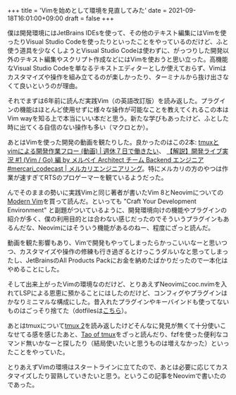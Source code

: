 +++
title = 'Vimを始めとして環境を見直してみた'
date = 2021-09-18T16:01:00+09:00
draft = false
+++

僕は開発環境にはJetBrains IDEsを使って、その他のテキスト編集にはVimを使ったりVisual Studio Codeを使ったりといったことをやっているのだけど、ふと使う道具を少なくしようとVisual Studio Codeは使わずに、がっつりした開発以外のテキスト編集やスクリプト作成などにはVimを使おうと思い立った。高機能なVisual Studio Codeを単なるテキストエディターとしか使えておらず、Vimはカスタマイズや操作を組み立てるのが楽しかったり、ターミナルから抜け出さなくて良いというのが理由。

それでまずは6年前に読んだ実践Vim（の英語改訂版）を読み返した。プラグインの機能はほとんど使用せずに様々な操作が可能なことを教えてくれるこの本はVim wayを知る上で本当にいい本だと思う。新たな学びもあったけど、ふとした時に出てくる自信のない操作も多い（マクロとか）。

あとはVimを使った開発の動画を観たりした。良かったのはこの2本: [tmuxとvimによる開発作業フロー (動画) | 週休７日で働きたい](https://blog.craftz.dog/my-dev-workflow-using-tmux-vim-48f73cc4f39e)、 [【解説】開発ライブ実況 #1 (Vim / Go) 編 by メルペイ Architect チーム Backend エンジニア #mercari_codecast | メルカリエンジニアリング](https://engineering.mercari.com/blog/entry/mercari_codecast_1/)。特にメルカリの方のやつは作業が速すぎてRTSのプロゲーマーを観ているようだった。

んでそのままの勢いに実践Vimと同じ著者が書いたVim 8とNeovimについての[Modern Vim](https://pragprog.com/titles/modvim/modern-vim/)を買って読んだ。といっても "Craft Your Development Environment" と副題がついているように、開発環境向けの機能やプラグインの紹介が多く、僕の利用目的とは合わない感じだったのでそういうプラグインもあるんだな、Neovimにはそういう機能があるのねー、程度にざっと読んだ。

動画を観た影響もあり、Vimで開発もやってしまったらかっこいいなーと思いつつ、カスタマイズや操作の修練も行き過ぎるとけっこうダルいなと思ってしまったし、JetBrainsのAll Products Packにお金を納めたばかりだったので一本化はやめることにした。

そして出来上がったVimの環境なのだけど、とりあえずNeovimにcoc.nvimを入れてLSPによる恩恵に預かることにはしたのだけど、コンフィグやプラグインはかなりミニマルな構成にした。昔入れたプラグインやキーバインドも使ってないものはごっそり捨てた（dotfilesは[こちら](https://github.com/tommy6073/dotfiles/)）。

あとはtmuxについて[tmux 2](https://pragprog.com/titles/bhtmux2/tmux-2/)を読み返したけどそんなに発見が無くて十分使いこなせてる感を感じたあと、[Tao of tmux](https://leanpub.com/the-tao-of-tmux/read)をざっと読んだり、fzfを使った便利なコマンド無いかなーと探したり（結局使いたいと思うものは増えなかった）といったことをやっていた。

とりあえずVimの環境はスタートラインに立てたので、あとは必要に応じてカスタマイズしたり習熟していきたいと思う。というこの記事をNeovimで書いたのであった。
